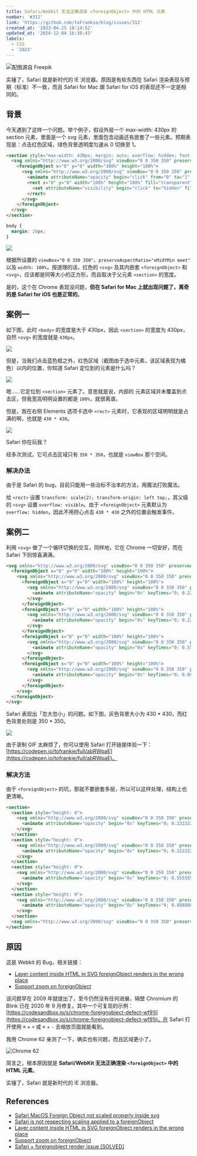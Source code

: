 ```yaml
---
title: Safari/WebKit 无法正确渲染 <foreignObject> 中的 HTML 元素
number: '#312'
link: 'https://github.com/toFrankie/blog/issues/312'
created_at: '2023-04-25 18:14:52'
updated_at: '2024-12-04 16:38:43'
labels:
  - CSS
  - '2023'
---
```

![配图源自 Freepik](https://cdn.jsdelivr.net/gh/toFrankie/blog@main/images/2024/12/1733301507617.jpg)

实锤了，Safari 就是新时代的 IE 浏览器。原因是有些东西在 Safari 渲染表现与预期（标准）不一致，而且 Safari for Mac 跟 Safari for iOS 的表现还不一定是相同的。

## 背景

今天遇到了这样一个问题。举个例子，假设外层一个 max-width: 430px 的 section 元素，里面是一个 svg 元素，里面包含动画还有嵌套了一些元素。预期表现是：点击红色区域，绿色背景透明度匀速从 0 切换至 1。

```html
<section style="max-width: 430px; margin: auto; overflow: hidden; font-size: 0">
  <svg xmlns="http://www.w3.org/2000/svg" viewBox="0 0 350 350" preserveAspectRatio="xMidYMin meet" style="pointer-events: none; width: 100%; background-color: red">
    <foreignObject x="0" y="0" width="100%" height="100%">
      <svg xmlns="http://www.w3.org/2000/svg" viewBox="0 0 350 350" preserveAspectRatio="xMidYMin meet" style="opacity: 0; background-color: green">
        <animate attributeName="opacity" begin="click" from="0" to="1" calcMode="linear" dur="1s" fill="freeze" restart="never" />
        <rect x="0" y="0" width="100%" height="100%" fill="transparent" style="pointer-events: visible">
          <set attributeName="visibility" begin="click" to="hidden" fill="freeze" restart="never" />
        </rect>
      </svg>
    </foreignObject>
  </svg>
</section>
```

```css
body {
  margin: 20px;
}
```

![](https://cdn.jsdelivr.net/gh/toFrankie/blog@main/images/2023/4/1682438823134.png)

根据所设置的 `viewBox="0 0 350 350"`、`preserveAspectRatio="xMidYMin meet"` 以及 `width: 100%`，按道理的话，红色的 `<svg>` 及其内嵌套 `<foreignObject>` 和 `<svg>`，应该都是同等大小的正方形，而且取决于父元素 `<section>` 的宽度。

是的，这个在 Chrome 表现没问题，**但在 Safari for Mac 上就出现问题了，离奇的是 Safari for iOS 也是正常的**。

## 案例一

如下图，此时 `<body>` 的宽度是大于 430px，因此 `<section>` 的宽度为 430px，自然 `<svg>` 的宽度就是 `430px`。

![](https://cdn.jsdelivr.net/gh/toFrankie/blog@main/images/2023/4/1682439643757.png)

但是，当我们点击蓝色框之外，红色区域（截图由于选中元素，该区域表现为橘色）以内的位置，你知道 Safari 定位到的元素是什么吗？

![](https://cdn.jsdelivr.net/gh/toFrankie/blog@main/images/2023/4/1682440118162.png)

嗯......它定位到 `<section>` 元素了。意思就是说，内部的 <rect> 元素区域并未覆盖到点击区，但我宽高明明设置的都是 `100%`，就很离谱。

但是，我在右侧 Elements 选项卡选中 `<rect>` 元素时，它表现的区域明明就是占满的啊，也就是 `430 * 430`。

![](https://cdn.jsdelivr.net/gh/toFrankie/blog@main/images/2023/4/1682440419479.png)

Safari 你在玩我？

经多次测试，它可点击区域只有 `350 * 350`，也就是 `viewBox` 那个空间。

### 解决办法

由于是 Safari 的 bug，目前只能用一些治标不治本的方法，用魔法打败魔法。

给 `<rect>` 设置 `transform: scale(2); transform-origin: left top;`，其父级的 `<svg>` 设置 `overflow: visible`。由于 `<foreignObject>` 元素默认为 `overflow: hidden`，因此不用担心点击 `430 * 430` 之外的位置会触发事件。

## 案例二

利用 `<svg>` 做了一个循环切换的交互，同样地，它在 Chrome 一切安好，而在 Safari 下则惊喜满满。

```html
<svg xmlns="http://www.w3.org/2000/svg" viewBox="0 0 350 350" preserveAspectRatio="xMidYMin meet" style="width: 100%">
  <foreignObject x="0" y="0" width="100%" height="100%">
    <svg xmlns="http://www.w3.org/2000/svg" viewBox="0 0 350 350" preserveAspectRatio="xMidYMin meet" style="width: 100%">
      <foreignObject x="0" y="0" width="100%" height="100%">
        <svg xmlns="http://www.w3.org/2000/svg" viewBox="0 0 350 350" preserveAspectRatio="xMidYMin meet" style="opacity: 1; width: 100%; background-size: cover; background-image: url(https://cdn.jsdelivr.net/gh/toFrankie/blog@main/images/2023/4/1682475354583.png); background-color: red">
          <animate attributeName="opacity" begin="0s" keyTimes="0; 0.22222222; 0.33333333; 1" values="1; 1; 0; 0" calcMode="linear" dur="9s" repeatCount="indefinite" />
        </svg>
      </foreignObject>
      <foreignObject x="0" y="0" width="100%" height="100%">
        <svg xmlns="http://www.w3.org/2000/svg" viewBox="0 0 350 350" preserveAspectRatio="xMidYMin meet" style="opacity: 0; width: 100%; background-repeat: no-repeat; background-size: cover; background-position: top center; background-image: url(https://cdn.jsdelivr.net/gh/toFrankie/blog@main/images/2023/4/1682475369330.png); background-color: green">
          <animate attributeName="opacity" begin="0s" keyTimes="0; 0.22222222; 0.33333333; 0.55555556; 0.66666667; 0.666666670001; 1" values="0; 0; 1; 1; 0; 0; 0" calcMode="linear" dur="9s" repeatCount="indefinite" />
        </svg>
      </foreignObject>
      <foreignObject x="0" y="0" width="100%" height="100%">
        <svg xmlns="http://www.w3.org/2000/svg" viewBox="0 0 350 350" preserveAspectRatio="xMidYMin meet" style="opacity: 0; width: 100%; background-repeat: no-repeat; background-size: cover; background-position: top center; background-image: url(https://cdn.jsdelivr.net/gh/toFrankie/blog@main/images/2023/4/1682475408407.png); background-color: blue">
          <animate attributeName="opacity" begin="0s" keyTimes="0; 0.55555556; 0.66666667; 0.88888889; 0.99999999; 1" values="0; 0; 1; 1; 0; 0" calcMode="linear" dur="9s" repeatCount="indefinite" />
        </svg>
      </foreignObject>
      <foreignObject x="0" y="0" width="100%" height="100%">
        <svg xmlns="http://www.w3.org/2000/svg" viewBox="0 0 350 350" preserveAspectRatio="xMidYMin meet" style="opacity: 0; width: 100%; background-repeat: no-repeat; background-size: cover; background-position: top center; background-image: url(https://cdn.jsdelivr.net/gh/toFrankie/blog@main/images/2023/4/1682475354583.png); background-color: red">
          <animate attributeName="opacity" begin="0s" keyTimes="0; 0.88888889; 0.99999999; 1" values="0; 0; 1; 0" calcMode="linear" dur="9s" repeatCount="indefinite" />
        </svg>
      </foreignObject>
    </svg>
  </foreignObject>
</svg>
```

Safari 表现出「忽大忽小」的问题。如下图，灰色背景大小为 430 * 430，而红色背景处则是 350 * 350。

![](https://cdn.jsdelivr.net/gh/toFrankie/blog@main/images/2023/4/1682480492277.png)

由于录制 GIF 太麻烦了，你可以使用 Safari 打开链接体验一下：[https://codepen.io/tofrankie/full/abRWpaE](https://codepen.io/tofrankie/full/abRWpaE)。

### 解决方法

由于 `<foreignObject>` 的坑，那就不要嵌套多层，所以可以这样处理，结构上也更清晰。

```html
<section>
  <section style="height: 0">
    <svg xmlns="http://www.w3.org/2000/svg" viewBox="0 0 350 350" preserveAspectRatio="xMidYMin meet" style="opacity: 1; width: 100%; background-size: cover; background-image: url(https://cdn.jsdelivr.net/gh/toFrankie/blog@main/images/2023/4/1682475354583.png); background-color: red">
      <animate attributeName="opacity" begin="0s" keyTimes="0; 0.22222222; 0.33333333; 1" values="1; 1; 0; 0" calcMode="linear" dur="9s" repeatCount="indefinite" />
    </svg>
  </section>
  <section style="height: 0">
    <svg xmlns="http://www.w3.org/2000/svg" viewBox="0 0 350 350" preserveAspectRatio="xMidYMin meet" style="opacity: 0; width: 100%; background-repeat: no-repeat; background-size: cover; background-position: top center; background-image: url(https://cdn.jsdelivr.net/gh/toFrankie/blog@main/images/2023/4/1682475369330.png); background-color: green">
      <animate attributeName="opacity" begin="0s" keyTimes="0; 0.22222222; 0.33333333; 0.55555556; 0.66666667; 0.666666670001; 1" values="0; 0; 1; 1; 0; 0; 0" calcMode="linear" dur="9s" repeatCount="indefinite" />
    </svg>
  </section>
  <section style="height: 0">
    <svg xmlns="http://www.w3.org/2000/svg" viewBox="0 0 350 350" preserveAspectRatio="xMidYMin meet" style="opacity: 0; width: 100%; background-repeat: no-repeat; background-size: cover; background-position: top center; background-image: url(https://cdn.jsdelivr.net/gh/toFrankie/blog@main/images/2023/4/1682475408407.png); background-color: blue">
      <animate attributeName="opacity" begin="0s" keyTimes="0; 0.55555556; 0.66666667; 0.88888889; 0.99999999; 1" values="0; 0; 1; 1; 0; 0" calcMode="linear" dur="9s" repeatCount="indefinite" />
    </svg>
  </section>
  <section style="height: 0">
    <svg xmlns="http://www.w3.org/2000/svg" viewBox="0 0 350 350" preserveAspectRatio="xMidYMin meet" style="opacity: 0; width: 100%; background-repeat: no-repeat; background-size: cover; background-position: top center; background-image: url(https://cdn.jsdelivr.net/gh/toFrankie/blog@main/images/2023/4/1682475354583.png); background-color: red">
      <animate attributeName="opacity" begin="0s" keyTimes="0; 0.88888889; 0.99999999; 1" values="0; 0; 1; 0" calcMode="linear" dur="9s" repeatCount="indefinite" />
    </svg>
  </section>
  <svg xmlns="http://www.w3.org/2000/svg" viewBox="0 0 350 350" preserveAspectRatio="xMidYMin meet" style="width: 100%"></svg>
</section>
```

## 原因

这是 Webkit 的 Bug，相关链接：

- [Layer content inside HTML in SVG foreignObject renders in the wrong place](https://bugs.webkit.org/show_bug.cgi?id=23113)
- [Support zoom on foreignObject](https://bugs.chromium.org/p/chromium/issues/detail?id=976224)

该问题早在 2009 年就提出了，至今仍然没有任何进展，隔壁 Chromium 的 Blink 已在 2020 年 9 月修复。其中一个可复现的示例：[https://codesandbox.io/s/chrome-foreignobject-defect-wf91j](https://codesandbox.io/s/chrome-foreignobject-defect-wf91j)。在 Safari 打开使用 `⌘` + `+` 或 `⌘` + `-` 去缩放页面就能看到。

我用 Chrome 62 亲测了一下，确实也有问题，而且区域更小了。

![Chrome 62](https://cdn.jsdelivr.net/gh/toFrankie/blog@main/images/2023/4/1682491902277.png)

简言之，根本原因就是 **Safari/WebKit 无法正确渲染 `<foreignObject>` 中的 HTML 元素**。

实锤了，Safari 就是新时代的 IE 浏览器。

## References

- [Safari MacOS Foreign Object not scaled properly inside svg](https://stackoverflow.com/questions/63690664/safari-macos-foreign-object-not-scaled-properly-inside-svg)
- [Safari is not respecting scaling applied to a foreignObject](https://stackoverflow.com/questions/54221528/safari-is-not-respecting-scaling-applied-to-a-foreignobject)
- [Layer content inside HTML in SVG foreignObject renders in the wrong place](https://bugs.webkit.org/show_bug.cgi?id=23113)
- [Support zoom on foreignObject](https://bugs.chromium.org/p/chromium/issues/detail?id=976224)
- [Safari + foreignobject render issue [SOLVED]](https://github.com/bkrem/react-d3-tree/issues/284)
